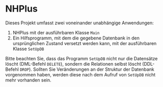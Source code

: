 # NHPlus

Dieses Projekt umfasst zwei voneinander unabhängige Anwendungen:

1. NHPlus mit der ausführbaren Klasse `Main`
2. Ein Hilfsprogramm, mit dem die gegebene Datenbank in den ursprünglichen Zustand versetzt werden kann, mit der
ausführbaren Klasse `SetUpDB`

Bitte beachten Sie, dass das Programm `SetUpDB` nicht nur die Datensätze löscht (DML-Befehl `DELETE`), sondern die
 Relationen selbst löscht (DDL-Befehl `DROP`). Sollten Sie Veränderungen an der Struktur der Datenbank vorgenommen
haben, werden diese nach dem Aufruf von `SetUpDB` nicht mehr vorhanden sein.


